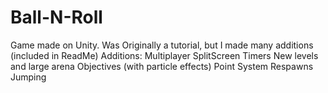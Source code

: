 # Ball-N-Roll
Game made on Unity. Was Originally a tutorial, but I made many additions (included in ReadMe)
  Additions:
    Multiplayer
    SplitScreen
    Timers
    New levels and large arena
    Objectives (with particle effects)
    Point System
    Respawns
    Jumping
